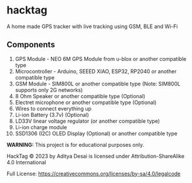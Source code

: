 # hacktag
A home made GPS tracker with live tracking using GSM, BLE and Wi-Fi

## Components
1. GPS Module - NEO 6M GPS Module from u-blox or another compatible type
2. Microcontroller - Arduino, SEEED XIAO, ESP32, RP2040 or another compatible type
3. GSM Module - SIM800L or another compatible type (Note: SIM800L supports only 2G networks)
4. 8 Ohm Speaker or another compatible type (Optional)
5. Electret microphone or another compatible type (Optional)
6. Wires to connect everything up
7. Li-ion Battery (3.7v) (Optional)
8. LD33V linear voltage regulator (or another compatible type)
9. Li-ion charge module
10. SSD1306 (I2C) OLED Display (Optional) or another compatible type


**WARNING:** This project is for educational purposes only.



HackTag © 2023 by Aditya Desai is licensed under Attribution-ShareAlike 4.0 International

Full License: https://creativecommons.org/licenses/by-sa/4.0/legalcode

